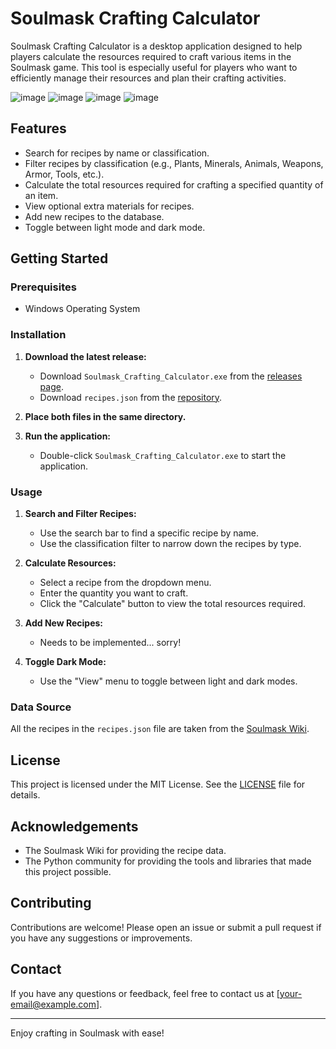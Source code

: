 # Soulmask Crafting Calculator

Soulmask Crafting Calculator is a desktop application designed to help players calculate the resources required to craft various items in the Soulmask game. This tool is especially useful for players who want to efficiently manage their resources and plan their crafting activities.

![image](https://github.com/renatokuipers/Soulmask-Crafting-Calculator/assets/57039361/2a9fd096-74a5-4def-96fe-e4a5e234c8c5)
![image](https://github.com/renatokuipers/Soulmask-Crafting-Calculator/assets/57039361/fb059133-8c26-46aa-b4a7-1f5199b4d4a2)
![image](https://github.com/renatokuipers/Soulmask-Crafting-Calculator/assets/57039361/1286b485-1832-42a6-b470-b2bec769c961)
![image](https://github.com/renatokuipers/Soulmask-Crafting-Calculator/assets/57039361/eae1f68f-23fb-4aab-b10d-f9df41ac6f46)


## Features

- Search for recipes by name or classification.
- Filter recipes by classification (e.g., Plants, Minerals, Animals, Weapons, Armor, Tools, etc.).
- Calculate the total resources required for crafting a specified quantity of an item.
- View optional extra materials for recipes.
- Add new recipes to the database.
- Toggle between light mode and dark mode.

## Getting Started

### Prerequisites

- Windows Operating System

### Installation

1. **Download the latest release:**
    - Download `Soulmask_Crafting_Calculator.exe` from the [releases page](https://github.com/yourusername/soulmask-crafting-calculator/releases).
    - Download `recipes.json` from the [repository](https://github.com/yourusername/soulmask-crafting-calculator).

2. **Place both files in the same directory.**

3. **Run the application:**
    - Double-click `Soulmask_Crafting_Calculator.exe` to start the application.

### Usage

1. **Search and Filter Recipes:**
    - Use the search bar to find a specific recipe by name.
    - Use the classification filter to narrow down the recipes by type.

2. **Calculate Resources:**
    - Select a recipe from the dropdown menu.
    - Enter the quantity you want to craft.
    - Click the "Calculate" button to view the total resources required.

3. **Add New Recipes:**
    - Needs to be implemented... sorry!

4. **Toggle Dark Mode:**
    - Use the "View" menu to toggle between light and dark modes.

### Data Source

All the recipes in the `recipes.json` file are taken from the [Soulmask Wiki](https://soulmask.fandom.com/wiki/Soulmask_Wiki).

## License

This project is licensed under the MIT License. See the [LICENSE](LICENSE) file for details.

## Acknowledgements

- The Soulmask Wiki for providing the recipe data.
- The Python community for providing the tools and libraries that made this project possible.

## Contributing

Contributions are welcome! Please open an issue or submit a pull request if you have any suggestions or improvements.

## Contact

If you have any questions or feedback, feel free to contact us at [your-email@example.com].

---

Enjoy crafting in Soulmask with ease!
